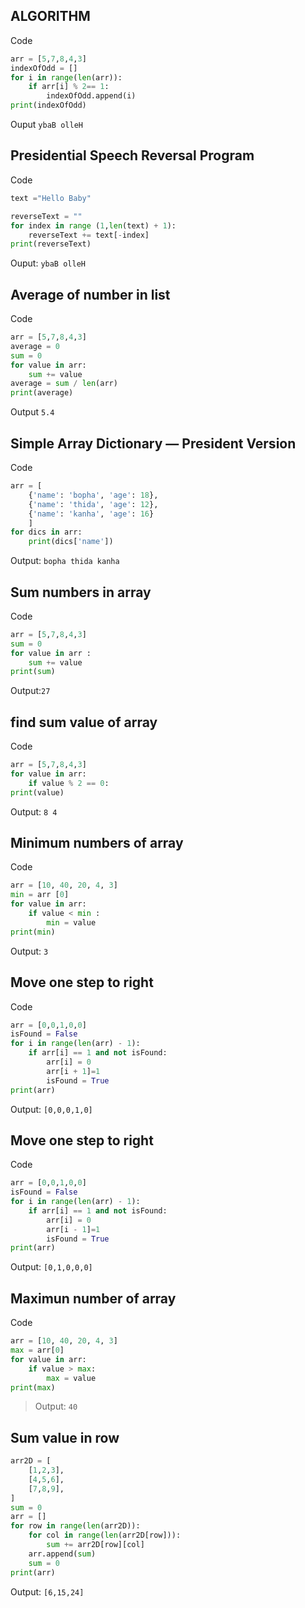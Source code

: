 ## ALGORITHM
Code
```python
arr = [5,7,8,4,3]
indexOfOdd = []
for i in range(len(arr)):
    if arr[i] % 2== 1:
        indexOfOdd.append(i)
print(indexOfOdd)
```
Ouput `ybaB olleH`

## Presidential Speech Reversal Program
Code
```python
text ="Hello Baby"

reverseText = ""
for index in range (1,len(text) + 1):
    reverseText += text[-index]
print(reverseText)
```
Ouput: `ybaB olleH`
## Average of number in list
Code
```python
arr = [5,7,8,4,3]
average = 0
sum = 0
for value in arr:
    sum += value 
average = sum / len(arr)
print(average)
```
Output `5.4`
## Simple Array Dictionary — President Version
Code
```python
arr = [
    {'name': 'bopha', 'age': 18},
    {'name': 'thida', 'age': 12},
    {'name': 'kanha', 'age': 16}
    ]
for dics in arr:
    print(dics['name'])
```
Output: `bopha thida kanha`
## Sum numbers in array
Code
```python
arr = [5,7,8,4,3]
sum = 0
for value in arr :
    sum += value 
print(sum)
```
Output:`27`
## find sum value of array
Code
```python
arr = [5,7,8,4,3]
for value in arr:
    if value % 2 == 0:
print(value)
```
Output: ` 8 4 `
## Minimum numbers of array
Code
```python
arr = [10, 40, 20, 4, 3]
min = arr [0]
for value in arr:
    if value < min :
        min = value
print(min)
```
Output: `3`

## Move one step to right
Code
```python 
arr = [0,0,1,0,0]
isFound = False
for i in range(len(arr) - 1):
    if arr[i] == 1 and not isFound:
        arr[i] = 0
        arr[i + 1]=1
        isFound = True
print(arr)
```
Output: `[0,0,0,1,0]`

## Move one step to right
Code
```python 
arr = [0,0,1,0,0]
isFound = False
for i in range(len(arr) - 1):
    if arr[i] == 1 and not isFound:
        arr[i] = 0
        arr[i - 1]=1
        isFound = True
print(arr)
```
Output: `[0,1,0,0,0]`
## Maximun number of array
Code
```python
arr = [10, 40, 20, 4, 3]
max = arr[0]
for value in arr:
    if value > max:
        max = value
print(max)
```
> Output: `40`
## Sum value in row
```python
arr2D = [
    [1,2,3],
    [4,5,6],
    [7,8,9],
]
sum = 0
arr = []
for row in range(len(arr2D)):
    for col in range(len(arr2D[row])):
        sum += arr2D[row][col]
    arr.append(sum)
    sum = 0
print(arr)
```
Output: `[6,15,24]`
